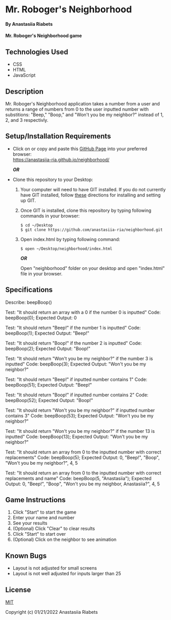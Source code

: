 # Mr. Roboger's Neighborhood

#### By Anastasiia Riabets

#### Mr. Roboger's Neighborhood game

## Technologies Used

* CSS
* HTML
* JavaScript

## Description

Mr. Roboger's Neighborhood application takes a number from a user and returns a range of numbers from 0 to the user inputted number with substitions: "Beep," "Boop," and "Won't you be my neighbor?" instead of 1, 2, and 3 respectivly.

## Setup/Installation Requirements

* Click on or copy and paste this [GitHub Page](https://anastasiia-ria.github.io/neighborhood/) into your preferred browser:<br>https://anastasiia-ria.github.io/neighborhood/

  ***OR***

* Clone this repository to your Desktop:
  1. Your computer will need to have GIT installed. If you do not currently have GIT installed, follow [these](https://docs.github.com/en/get-started/quickstart/set-up-git) directions for installing and setting up GIT.
  2. Once GIT is installed, clone this repository by typing following commands in your browser:
      ```
      $ cd ~/Desktop
      $ git clone https://github.com/anastasiia-ria/neighborhood.git
      ```
  3. Open index.html by typing following command: 
      ```
      $ open ~/Desktop/neighborhood/index.html
      ```
      ***OR***

      Open "neighborhood" folder on your desktop and open "index.html" file in your browser.

## Specifications

Describe: beepBoop()

Test: "It should return an array with a 0 if the number 0 is inputted"
Code: beepBoop(0);
Expected Output: 0

Test: "It should return "Beep!" if the number 1 is inputted"
Code: beepBoop(1);
Expected Output: "Beep!"

Test: "It should return "Boop!" if the number 2 is inputted"
Code: beepBoop(2);
Expected Output: "Boop!"

Test: "It should return "Won't you be my neighbor?" if the number 3 is inputted"
Code: beepBoop(3);
Expected Output: "Won't you be my neighbor?"

Test: "It should return "Beep!" if inputted number contains 1"
Code: beepBoop(51);
Expected Output: "Beep!"

Test: "It should return "Boop!" if inputted number contains 2"
Code: beepBoop(52);
Expected Output: "Boop!"

Test: "It should return "Won't you be my neighbor?" if inputted number contains 3"
Code: beepBoop(53);
Expected Output: "Won't you be my neighbor?"

Test: "It should return "Won't you be my neighbor?" if the number 13 is inputted"
Code: beepBoop(13);
Expected Output: "Won't you be my neighbor?"

Test: "It should return an array from 0 to the inputted number with correct replacements"
Code: beepBoop(5);
Expected Output: 0, "Beep!", "Boop", "Won't you be my neighbor?", 4, 5

Test: "It should return an array from 0 to the inputted number with correct replacements and name"
Code: beepBoop(5, "Anastasiia");
Expected Output: 0, "Beep!", "Boop", "Won't you be my neighbor, Anastasiia?", 4, 5

## Game Instructions

1. Click "Start" to start the game
2. Enter your name and number
3. See your results
4. (Optional) Click "Clear" to clear results
5. Click "Start" to start over
6. (Optional) Click on the neighbor to see animation
## Known Bugs

* Layout is not adjusted for small screens
* Layout is not well adjusted for inputs larger than 25

## License

[MIT](https://opensource.org/licenses/MIT)

Copyright (c) 01/21/2022 Anastasiia Riabets



